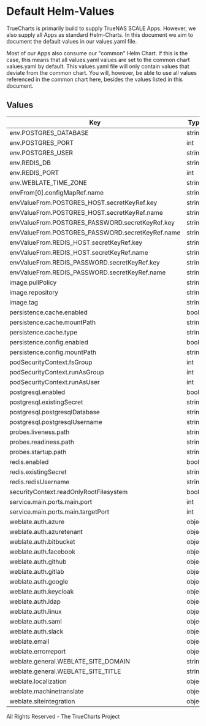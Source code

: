 # Default Helm-Values

TrueCharts is primarily build to supply TrueNAS SCALE Apps.
However, we also supply all Apps as standard Helm-Charts. In this document we aim to document the default values in our values.yaml file.

Most of our Apps also consume our "common" Helm Chart.
If this is the case, this means that all values.yaml values are set to the common chart values.yaml by default. This values.yaml file will only contain values that deviate from the common chart.
You will, however, be able to use all values referenced in the common chart here, besides the values listed in this document.

## Values

| Key | Type | Default | Description |
|-----|------|---------|-------------|
| env.POSTGRES_DATABASE | string | `"{{ .Values.postgresql.postgresqlDatabase }}"` |  |
| env.POSTGRES_PORT | int | `5432` |  |
| env.POSTGRES_USER | string | `"{{ .Values.postgresql.postgresqlUsername }}"` |  |
| env.REDIS_DB | string | `"0"` |  |
| env.REDIS_PORT | int | `6379` |  |
| env.WEBLATE_TIME_ZONE | string | `"{{ .Values.TZ }}"` |  |
| envFrom[0].configMapRef.name | string | `"weblate-env"` |  |
| envValueFrom.POSTGRES_HOST.secretKeyRef.key | string | `"plainhost"` |  |
| envValueFrom.POSTGRES_HOST.secretKeyRef.name | string | `"dbcreds"` |  |
| envValueFrom.POSTGRES_PASSWORD.secretKeyRef.key | string | `"postgresql-password"` |  |
| envValueFrom.POSTGRES_PASSWORD.secretKeyRef.name | string | `"dbcreds"` |  |
| envValueFrom.REDIS_HOST.secretKeyRef.key | string | `"plainhost"` |  |
| envValueFrom.REDIS_HOST.secretKeyRef.name | string | `"rediscreds"` |  |
| envValueFrom.REDIS_PASSWORD.secretKeyRef.key | string | `"redis-password"` |  |
| envValueFrom.REDIS_PASSWORD.secretKeyRef.name | string | `"rediscreds"` |  |
| image.pullPolicy | string | `"IfNotPresent"` |  |
| image.repository | string | `"tccr.io/truecharts/weblate"` |  |
| image.tag | string | `"v4.11.2@sha256:b8217cb4e2ab878a7f8c67263b29276ff35699f1c55e1c7f13abfddae75c5a9c"` |  |
| persistence.cache.enabled | bool | `true` |  |
| persistence.cache.mountPath | string | `"/app/cache"` |  |
| persistence.cache.type | string | `"emptyDir"` |  |
| persistence.config.enabled | bool | `true` |  |
| persistence.config.mountPath | string | `"/app/data"` |  |
| podSecurityContext.fsGroup | int | `1000` |  |
| podSecurityContext.runAsGroup | int | `0` |  |
| podSecurityContext.runAsUser | int | `1000` |  |
| postgresql.enabled | bool | `true` |  |
| postgresql.existingSecret | string | `"dbcreds"` |  |
| postgresql.postgresqlDatabase | string | `"weblate"` |  |
| postgresql.postgresqlUsername | string | `"weblate"` |  |
| probes.liveness.path | string | `"/healthz"` |  |
| probes.readiness.path | string | `"/healthz"` |  |
| probes.startup.path | string | `"/healthz"` |  |
| redis.enabled | bool | `true` |  |
| redis.existingSecret | string | `"rediscreds"` |  |
| redis.redisUsername | string | `"default"` |  |
| securityContext.readOnlyRootFilesystem | bool | `false` |  |
| service.main.ports.main.port | int | `10158` |  |
| service.main.ports.main.targetPort | int | `8080` |  |
| weblate.auth.azure | object | `{}` |  |
| weblate.auth.azuretenant | object | `{}` |  |
| weblate.auth.bitbucket | object | `{}` |  |
| weblate.auth.facebook | object | `{}` |  |
| weblate.auth.github | object | `{}` |  |
| weblate.auth.gitlab | object | `{}` |  |
| weblate.auth.google | object | `{}` |  |
| weblate.auth.keycloak | object | `{}` |  |
| weblate.auth.ldap | object | `{}` |  |
| weblate.auth.linux | object | `{}` |  |
| weblate.auth.saml | object | `{}` |  |
| weblate.auth.slack | object | `{}` |  |
| weblate.email | object | `{}` |  |
| weblate.errorreport | object | `{}` |  |
| weblate.general.WEBLATE_SITE_DOMAIN | string | `"weblate.example.com"` |  |
| weblate.general.WEBLATE_SITE_TITLE | string | `"My Project's Weblate"` |  |
| weblate.localization | object | `{}` |  |
| weblate.machinetranslate | object | `{}` |  |
| weblate.siteintegration | object | `{}` |  |

All Rights Reserved - The TrueCharts Project
